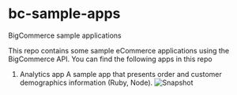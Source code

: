 bc-sample-apps
==============

BigCommerce sample applications

This repo contains some sample eCommerce applications using the BigCommerce API. You can find the following apps in this repo

1. Analytics app
	A sample app that presents order and customer demographics information (Ruby, Node). 
	![Snapshot](https://raw.github.com/saranyan/bc-sample-apps/master/analytics_basic/img/analytics.png "A dashboard snapshot")
